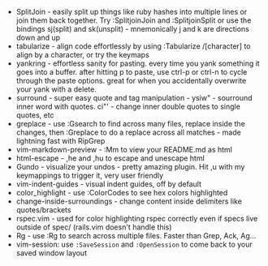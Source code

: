 * SplitJoin - easily split up things like ruby hashes into multiple lines or join them back together. Try :SplitjoinJoin and :SplitjoinSplit or use the bindings sj(split) and sk(unsplit) - mnemonically j and k are directions down and up
* tabularize - align code effortlessly by using :Tabularize /[character] to align by a character, or try the keymaps
* yankring - effortless sanity for pasting. every time you yank something it goes into a buffer. after hitting p to paste, use ctrl-p or ctrl-n to cycle through the paste options. great for when you accidentally overwrite your yank with a delete.
* surround - super easy quote and tag manipulation - ysiw" - sourround inner word with quotes. ci"' - change inner double quotes to single quotes, etc
* greplace - use :Gsearch to find across many files, replace inside the changes, then :Greplace to do a replace across all matches - made lightning fast with RipGrep
* vim-markdown-preview - :Mm to view your README.md as html
* html-escape - ,he and ,hu to escape and unescape html
* Gundo - visualize your undos - pretty amazing plugin. Hit ,u with my keymappings to trigger it, very user friendly
* vim-indent-guides - visual indent guides, off by default
* color_highlight - use :ColorCodes to see hex colors highlighted
* change-inside-surroundings - change content inside delimiters like quotes/brackets
* rspec.vim - used for color highlighting rspec correctly even if specs live outside of spec/ (rails.vim doesn't handle this)
* Rg - use :Rg to search across multiple files. Faster than Grep, Ack, Ag...
* vim-session: use `:SaveSession` and `:OpenSession` to come back to your saved window layout

